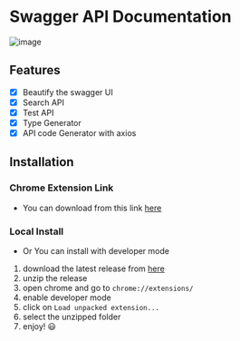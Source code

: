 # Swagger API Documentation

![image](https://github.com/whatsOver/swagger/assets/54137044/2d8fc61e-e62e-44b5-8598-f23f18b69b80)

## Features

- [x] Beautify the swagger UI
- [x] Search API
- [x] Test API
- [x] Type Generator
- [x] API code Generator with axios

## Installation

### Chrome Extension Link

- You can download from this link [here](https://chrome.google.com/webstore/detail/swagger-type-generator/keokgjdhpcjljbijodliijikjgemkgpa?hl=ko&authuser=0)

### Local Install

- Or You can install with developer mode

1. download the latest release from [here](https://github.com/whatsOver/swagger/releases)
2. unzip the release
3. open chrome and go to `chrome://extensions/`
4. enable developer mode
5. click on `Load unpacked extension...`
6. select the unzipped folder
7. enjoy! 😃
